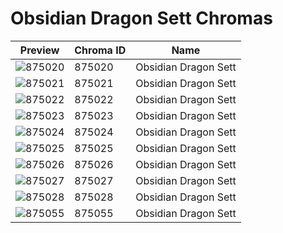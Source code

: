 # Obsidian Dragon Sett Chromas



| Preview | Chroma ID | Name |
|---------|-----------|------|
| ![875020](https://raw.communitydragon.org/latest/plugins/rcp-be-lol-game-data/global/default/v1/champion-chroma-images/875/875020.png) | 875020 | Obsidian Dragon Sett |
| ![875021](https://raw.communitydragon.org/latest/plugins/rcp-be-lol-game-data/global/default/v1/champion-chroma-images/875/875021.png) | 875021 | Obsidian Dragon Sett |
| ![875022](https://raw.communitydragon.org/latest/plugins/rcp-be-lol-game-data/global/default/v1/champion-chroma-images/875/875022.png) | 875022 | Obsidian Dragon Sett |
| ![875023](https://raw.communitydragon.org/latest/plugins/rcp-be-lol-game-data/global/default/v1/champion-chroma-images/875/875023.png) | 875023 | Obsidian Dragon Sett |
| ![875024](https://raw.communitydragon.org/latest/plugins/rcp-be-lol-game-data/global/default/v1/champion-chroma-images/875/875024.png) | 875024 | Obsidian Dragon Sett |
| ![875025](https://raw.communitydragon.org/latest/plugins/rcp-be-lol-game-data/global/default/v1/champion-chroma-images/875/875025.png) | 875025 | Obsidian Dragon Sett |
| ![875026](https://raw.communitydragon.org/latest/plugins/rcp-be-lol-game-data/global/default/v1/champion-chroma-images/875/875026.png) | 875026 | Obsidian Dragon Sett |
| ![875027](https://raw.communitydragon.org/latest/plugins/rcp-be-lol-game-data/global/default/v1/champion-chroma-images/875/875027.png) | 875027 | Obsidian Dragon Sett |
| ![875028](https://raw.communitydragon.org/latest/plugins/rcp-be-lol-game-data/global/default/v1/champion-chroma-images/875/875028.png) | 875028 | Obsidian Dragon Sett |
| ![875055](https://raw.communitydragon.org/latest/plugins/rcp-be-lol-game-data/global/default/v1/champion-chroma-images/875/875055.png) | 875055 | Obsidian Dragon Sett |